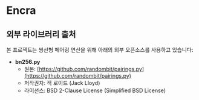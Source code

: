 # Encra



## 외부 라이브러리 출처

본 프로젝트는 쌍선형 페어링 연산을 위해 아래의 외부 오픈소스를 사용하고 있습니다:

- **bn256.py**
  - 원본: [https://github.com/randombit/pairings.py](https://github.com/randombit/pairings.py)
  - 저작권자: 잭 로이드 (Jack Lloyd)
  - 라이선스: BSD 2-Clause License (Simplified BSD License)
